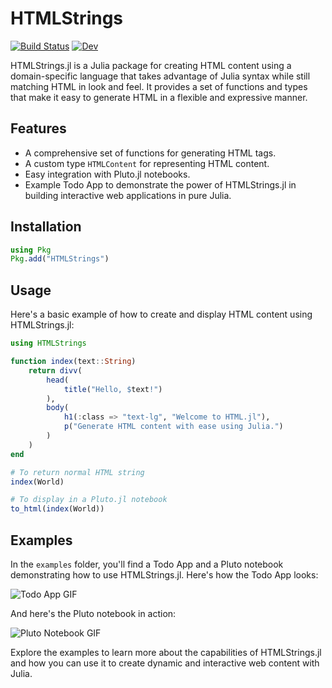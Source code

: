 # HTMLStrings

[![Build Status](https://github.com/Dale-Black/HTMLStrings.jl/actions/workflows/CI.yml/badge.svg?branch=main)](https://github.com/Dale-Black/HTMLStrings.jl/actions/workflows/CI.yml?query=branch%3Amain)
[![Dev](https://img.shields.io/badge/docs-dev-blue.svg)](https://dale-black.github.io/HTMLStrings.jl/)

    
HTMLStrings.jl is a Julia package for creating HTML content using a domain-specific language that takes advantage of Julia syntax while still matching HTML in look and feel. It provides a set of functions and types that make it easy to generate HTML in a flexible and expressive manner.

## Features

- A comprehensive set of functions for generating HTML tags.
- A custom type `HTMLContent` for representing HTML content.
- Easy integration with Pluto.jl notebooks.
- Example Todo App to demonstrate the power of HTMLStrings.jl in building interactive web applications in pure Julia.
    
## Installation

```julia
using Pkg
Pkg.add("HTMLStrings")
```

## Usage

Here's a basic example of how to create and display HTML content using HTMLStrings.jl:

```julia
using HTMLStrings

function index(text::String)
    return divv(
        head(
            title("Hello, $text!")
        ),
        body(
            h1(:class => "text-lg", "Welcome to HTML.jl"),
            p("Generate HTML content with ease using Julia.")
        )
    )
end

# To return normal HTML string
index(World)

# To display in a Pluto.jl notebook
to_html(index(World))
```

## Examples

In the `examples` folder, you'll find a Todo App and a Pluto notebook demonstrating how to use HTMLStrings.jl. Here's how the Todo App looks:

![Todo App GIF](https://github.com/Dale-Black/HTMLStrings.jl/blob/main/images/todo_app.gif)

And here's the Pluto notebook in action:

![Pluto Notebook GIF](https://github.com/Dale-Black/HTMLStrings.jl/blob/main/images/pluto_notebook.gif)

Explore the examples to learn more about the capabilities of HTMLStrings.jl and how you can use it to create dynamic and interactive web content with Julia.
